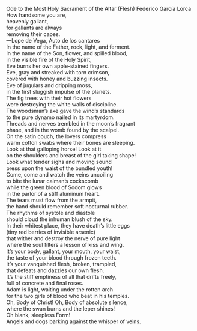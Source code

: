 Ode to the Most Holy Sacrament of the Altar (Flesh)
Federico García Lorca
    How handsome you are,  
    heavenly gallant,  
    for gallants are always  
    removing their capes.  
    —Lope de Vega, Auto de los cantares  
In the name of the Father, rock, light, and ferment.  
In the name of the Son, flower, and spilled blood,  
in the visible fire of the Holy Spirit,  
Eve burns her own apple-stained fingers.  
Eve, gray and streaked with torn crimson,  
covered with honey and buzzing insects.  
Eve of jugulars and dripping moss,  
in the first sluggish impulse of the planets.  
The fig trees with their hot flowers  
were destroying the white walls of discipline.  
The woodsman’s axe gave the wind’s standards  
to the pure dynamo nailed in its martyrdom.  
Threads and nerves trembled in the moon’s fragrant  
phase, and in the womb found by the scalpel.  
On the satin couch, the lovers compress  
warm cotton swabs where their bones are sleeping.  
Look at that galloping horse! Look at it  
on the shoulders and breast of the girl taking shape!  
Look what tender sighs and moving sound  
press upon the waist of the bundled youth!  
Come, come and watch the veins uncoiling  
to bite the lunar caiman’s cockscomb  
while the green blood of Sodom glows  
in the parlor of a stiff aluminum heart.  
The tears must flow from the armpit,  
the hand should remember soft nocturnal rubber.  
The rhythms of systole and diastole  
should cloud the inhuman blush of the sky.  
In their whitest place, they have death’s little eggs  
(tiny red berries of invisible arsenic)  
that wither and destroy the nerve of pure light  
where the soul filters a lesson of kiss and wing.  
It’s your body, gallant, your mouth, your waist,  
the taste of your blood through frozen teeth.  
It’s your vanquished flesh, broken, trampled,  
that defeats and dazzles our own flesh.  
It’s the stiff emptiness of all that drifts freely,  
full of concrete and final roses.  
Adam is light, waiting under the rotten arch  
for the two girls of blood who beat in his temples.  
Oh, Body of Christ! Oh, Body of absolute silence,  
where the swan burns and the leper shines!  
Oh blank, sleepless Form!  
Angels and dogs barking against the whisper of veins.